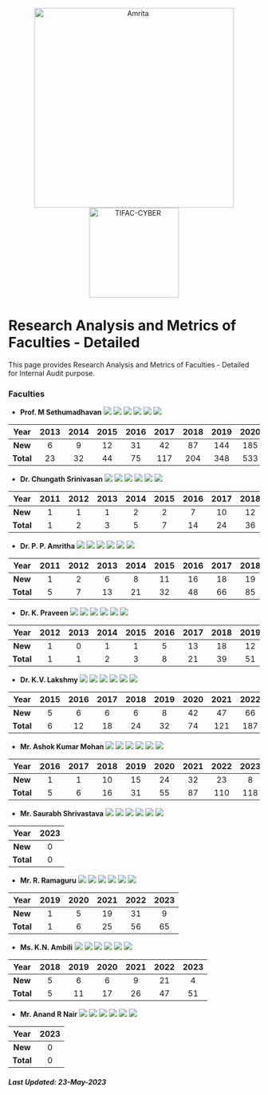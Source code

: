 <p align="center">
    <img src="https://amrita-tifac-cyber-blockchain.github.io/Amrita-TIFAC-Cyber-Blockchain/AVV_PNG.png" alt ="Amrita" width="400" />
    <img src="https://amrita-tifac-cyber-blockchain.github.io/Amrita-TIFAC-Cyber-Blockchain/TIFAC-CORE_in_Cyber_Security.png" alt ="TIFAC-CYBER" width="180" />
</p>

# Research Analysis and Metrics of Faculties - Detailed

This page provides Research Analysis and Metrics of Faculties - Detailed for Internal Audit purpose.

### Faculties

- **Prof. M Sethumadhavan**
![](https://img.shields.io/badge/Cites/year-65.06-blue)
![](https://img.shields.io/badge/Cites/paper-14.00-blue)
![](https://img.shields.io/badge/Authors/paper-2.97-blue)
![](https://img.shields.io/badge/g_index-32-green)
![](https://img.shields.io/badge/hA_index-5-green)
![](https://img.shields.io/badge/hI,_annual_index-0.41-purple)

| Year | 2013	| 2014 | 2015	| 2016 | 2017	| 2018 | 2019 | 2020 | 2021 | 2022 | 2023 |
|:----:|:----:|:----:|:----:|:----:|:----:|:----:|:----:|:----:|:----:|:----:|:----:|
| **New**	 | 6  | 9  | 12 | 31 | 42  | 87  | 144 | 185 | 259 | 227 | 87 |
| **Total**  | 23 | 32 | 44 | 75 | 117 | 204 | 348 | 533 | 792 | 1019 | 1106 |

- **Dr. Chungath Srinivasan**
![](https://img.shields.io/badge/Cites/year-8.33-blue)
![](https://img.shields.io/badge/Cites/paper-5.95-blue)
![](https://img.shields.io/badge/Authors/paper-3.10-blue)
![](https://img.shields.io/badge/g_index-10-green)
![](https://img.shields.io/badge/hA_index-2-green)
![](https://img.shields.io/badge/hI,_annual_index-0.20-purple)

| Year | 2011 | 2012 | 2013	| 2014 | 2015	| 2016 | 2017	| 2018 | 2019 | 2020 | 2021 | 2022 | 2023 |
|:----:|:----:|:----:|:----:|:----:|:----:|:----:|:----:|:----:|:----:|:----:|:----:|:----:|:----:|
| **New**	| 1 | 1 | 1 | 2 | 2 | 7 | 10 |	12 | 10	| 17 | 16 | 35 | 11 |
| **Total** | 1	| 2 | 3 | 5 | 7	| 14 | 24 | 36 | 46	| 63 | 79 | 114 | 125 |

- **Dr. P. P. Amritha**
![](https://img.shields.io/badge/Cites/year-19.14-blue)
![](https://img.shields.io/badge/Cites/paper-5.70-blue)
![](https://img.shields.io/badge/Authors/paper-2.91-blue)
![](https://img.shields.io/badge/g_index-14-green)
![](https://img.shields.io/badge/hA_index-3-green)
![](https://img.shields.io/badge/hI,_annual_index-0.29-purple)

| Year | 2011 | 2012 | 2013	| 2014 | 2015	| 2016 | 2017	| 2018 | 2019 | 2020 | 2021 | 2022 | 2023 |
|:----:|:----:|:----:|:----:|:----:|:----:|:----:|:----:|:----:|:----:|:----:|:----:|:----:|:----:|
| **New** | 1 |	2 |	6 |	8 |	11 | 16 | 18 | 19 | 20 | 37 | 52 | 55 | 19 | 
| **Total** | 5	| 7 | 13 | 21 |	32 | 48 | 66 | 85 | 105 | 142 | 194 | 249 | 268 |

- **Dr. K. Praveen**
![](https://img.shields.io/badge/Cites/year-12.00-blue)
![](https://img.shields.io/badge/Cites/paper-3.79-blue)
![](https://img.shields.io/badge/Authors/paper-2.68-blue)
![](https://img.shields.io/badge/g_index-9-green)
![](https://img.shields.io/badge/hA_index-3-green)
![](https://img.shields.io/badge/hI,_annual_index-0.33-purple)

| Year | 2012 | 2013	| 2014 | 2015	| 2016 | 2017	| 2018 | 2019 | 2020 | 2021 | 2022 | 2023 |
|:----:|:----:|:----:|:----:|:----:|:----:|:----:|:----:|:----:|:----:|:----:|:----:|:----:|
| **New** |	1 |	0 |	1 |	1 |	5 | 13 | 18 | 12 | 17 | 31 | 27 | 18 |
| **Total** | 1	| 1	| 2 | 3 | 8 | 21 |	39 | 51 | 68 | 99 | 126 | 144 |

- **Dr. K.V. Lakshmy**
![](https://img.shields.io/badge/Cites/year-17.08-blue)
![](https://img.shields.io/badge/Cites/paper-9.32-blue)
![](https://img.shields.io/badge/Authors/paper-2.91-blue)
![](https://img.shields.io/badge/g_index-14-green)
![](https://img.shields.io/badge/hA_index-4-green)
![](https://img.shields.io/badge/hI,_annual_index-0.33-purple)

| Year | 2015	| 2016 | 2017	| 2018 | 2019 | 2020 | 2021 | 2022 | 2023 |
|:----:|:----:|:----:|:----:|:----:|:----:|:----:|:----:|:----:|:----:|
| **New** | 5 |	6 |	6 |	6 |	8 | 42 | 47 | 66 | 18 |
| **Total** | 6 | 12 | 18 | 24 | 32 | 74 | 121 | 187 | 205 |

- **Mr. Ashok Kumar Mohan**
![](https://img.shields.io/badge/Cites/year-4.07-blue)
![](https://img.shields.io/badge/Cites/paper-4.54-blue)
![](https://img.shields.io/badge/Authors/paper-3.12-blue)
![](https://img.shields.io/badge/g_index-10-green)
![](https://img.shields.io/badge/hA_index-2-green)
![](https://img.shields.io/badge/hI,_annual_index-0.14-purple)

| Year | 2016 | 2017 | 2018 | 2019 | 2020 | 2021 | 2022 | 2023 |
|:----:|:----:|:----:|:----:|:----:|:----:|:----:|:----:|:----:|
| **New** |	1 |	1 |	10 | 15 | 24 | 32 |	23 | 8 |
| **Total** | 5 | 6	| 16 | 31 |	55 | 87 | 110 | 118 |

- **Mr. Saurabh Shrivastava**
![](https://img.shields.io/badge/Cites/year-1.00-blue)
![](https://img.shields.io/badge/Cites/paper-1.00-blue) 
![](https://img.shields.io/badge/Authors/paper-2.00-blue)
![](https://img.shields.io/badge/g_index-1-green)
![](https://img.shields.io/badge/hA_index-1-green)
![](https://img.shields.io/badge/hI,_annual_index-0.50-purple)

| Year | 2023 | 
|:----:|:----:|
| **New** | 0 |
| **Total** | 0 |

- **Mr. R. Ramaguru**
![](https://img.shields.io/badge/Cites/year-5.42-blue)
![](https://img.shields.io/badge/Cites/paper-5.42-blue)
![](https://img.shields.io/badge/Authors/paper-2.58-blue)
![](https://img.shields.io/badge/g_index-8-green)
![](https://img.shields.io/badge/hA_index-4-green)
![](https://img.shields.io/badge/hI,_annual_index-0.25-purple)

| Year |  2019 | 2020 | 2021 | 2022 | 2023 |
|:----:|:----:|:----:|:----:|:----:|:----:|
| **New** | 1 | 5 | 19 | 31 | 9 |
| **Total** | 1| 6 | 25 | 56 | 65 |

- **Ms. K.N. Ambili**
![](https://img.shields.io/badge/Cites/year-8.50-blue)
![](https://img.shields.io/badge/Cites/paper-5.10-blue)
![](https://img.shields.io/badge/Authors/paper-2.70-blue)
![](https://img.shields.io/badge/g_index-7-green)
![](https://img.shields.io/badge/hA_index-2-green)
![](https://img.shields.io/badge/hI,_annual_index-0.33-purple)

| Year | 2018 | 2019 | 2020 | 2021 | 2022 | 2023 |
|:----:|:----:|:----:|:----:|:----:|:----:|:----:|
| **New** | 5 | 6 | 6 | 9 | 21 | 4 |
| **Total**	| 5	| 11 | 17 | 26 | 47 | 51 |

- **Mr. Anand R Nair**
![](https://img.shields.io/badge/Cites/year-2.00-blue)
![](https://img.shields.io/badge/Cites/paper-2.00-blue)
![](https://img.shields.io/badge/Authors/paper-3.00-blue)
![](https://img.shields.io/badge/g_index-1-green)
![](https://img.shields.io/badge/hA_index-1-green)
![](https://img.shields.io/badge/hI,_annual_index-1.00-purple)

| Year | 2023 |
|:----:|:----:|
| **New** | 0 |
| **Total**	| 0 | 

##### Last Updated: 23-May-2023

